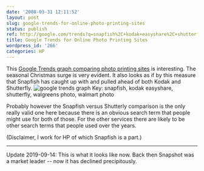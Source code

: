 ```yaml
---
date: '2008-03-31 12:11:52'
layout: post
slug: google-trends-for-online-photo-printing-sites
status: publish
ref: http://google.com/trends?q=snapfish%2C+kodak+easyshare%2C+shutterfly%2C+walgreens+photo%2C+walmart+photo&ctab=0&geo=all&date=all&sort=0
title: Google Trends for Online Photo Printing Sites
wordpress_id: '266'
categories: HP
---
```


This [Google Trends graph comparing photo printing sites](http://google.com/trends?q=snapfish%2C+kodak+easyshare%2C+shutterfly%2C+walgreens+photo%2C+walmart+photo&ctab=0&geo=all&date=all&sort=0) is interesting.  The seasonal Christmas surge is very evident.  It also looks as if by this measure that Snapfish has caught up with and pulled ahead of both Kodak and Shutterfly.
![google trends graph](http://google.com/trends/viz?q=snapfish,+kodak+easyshare,+shutterfly,+walgreens+photo,+walmart+photo&date=all&geo=all&graph=weekly_img&ctab=0&sa=N)
Key: snapfish, kodak easyshare, shutterfly, walgreens photo, walmart photo

Probably however the Snapfish versus Shutterly comparison is the only really valid one here because there is an obvious search term that people might use for both of those. For the other services there are likely to be other search terms that people used over the years.

(Disclaimer, I work for HP of which Snapfish is a part.)

* * *

Update 2019-09-14: This is what it looks like now. Back then Snapshot was a market leader -- now it has declined precipitously.

<script type="text/javascript" src="https://ssl.gstatic.com/trends_nrtr/1937_RC01/embed_loader.js"></script> <script type="text/javascript"> trends.embed.renderExploreWidget("TIMESERIES", {"comparisonItem":[{"keyword":"snapfish","geo":"","time":"2004-01-01 2019-09-15"},{"keyword":"kodak easyshare","geo":"","time":"2004-01-01 2019-09-15"},{"keyword":"shutterfly","geo":"","time":"2004-01-01 2019-09-15"},{"keyword":"walgreens photo","geo":"","time":"2004-01-01 2019-09-15"},{"keyword":"walmart photo","geo":"","time":"2004-01-01 2019-09-15"}],"category":0,"property":""}, {"exploreQuery":"date=all&q=snapfish,kodak%20easyshare,shutterfly,walgreens%20photo,walmart%20photo","guestPath":"https://trends.google.com:443/trends/embed/"}); </script>